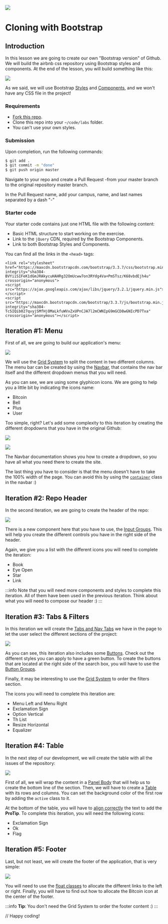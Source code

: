 ![](https://i.imgur.com/1QgrNNw.png)

# Cloning with Bootstrap

## Introduction

In this lesson we are going to create our own "Bootstrap version" of Github. We will build the airbnb css repository using Bootstrap styles and components. At the end of the lesson, you will build something like this:

![](https://s3-eu-west-1.amazonaws.com/ih-materials/uploads/upload_366f12c1fab910ed8fd7ece9c7735371.png)

As we said, we will use Bootstrap [Styles](http://getbootstrap.com/css) and [Components](http://getbootstrap.com/components/), and we won't have any CSS file in the project!

### Requirements

- [Fork this repo](https://guides.github.com/activities/forking/).
- Clone this repo into your `~/code/labs` folder.
- You can't use your own styles.

### Submission

Upon completion, run the following commands:

```bash
$ git add .
$ git commit -m "done"
$ git push origin master
```

Navigate to your repo and create a Pull Request -from your master branch to the original repository master branch.

In the Pull Request name, add your campus, name, and last names separated by a dash "-"

### Starter code

Your starter code contains just one HTML file with the following content:

- Basic HTML structure to start working on the exercise.
- Link to the `jQuery` CDN, required by the Bootstrap Components.
- Link to both Bootstrap Styles and Components.

You can find all the links in the `<head>` tags:

```htmlmixed
<link rel="stylesheet" href="https://maxcdn.bootstrapcdn.com/bootstrap/3.3.7/css/bootstrap.min.css" integrity="sha384-BVYiiSIFeK1dGmJRAkycuHAHRg32OmUcww7on3RYdg4Va+PmSTsz/K68vbdEjh4u" crossorigin="anonymous">
<script src="https://ajax.googleapis.com/ajax/libs/jquery/3.2.1/jquery.min.js"></script>
<script src="https://maxcdn.bootstrapcdn.com/bootstrap/3.3.7/js/bootstrap.min.js" integrity="sha384-Tc5IQib027qvyjSMfHjOMaLkfuWVxZxUPnCJA7l2mCWNIpG9mGCD8wGNIcPD7Txa" crossorigin="anonymous"></script>
```

## Iteration #1: Menu

First of all, we are going to build our application's menu:

![](https://s3-eu-west-1.amazonaws.com/ih-materials/uploads/upload_4513d3ad0a3631cf0728ec3e994d8951.png)

We will use the [Grid System](http://getbootstrap.com/css/#grid) to split the content in two different columns. The menu bar can be created by using the [Navbar](http://getbootstrap.com/components/#navbar), that contains the nav bar itself and the different dropdown menus that you will need.

As you can see, we are using some glyphicon icons. We are going to help you a little bit by indicating the icons name:

- Bitcoin
- Bell
- Plus
- User

Too simple, right? Let's add some complexity to this iteration by creating the different dropdowns that you have in the original Github:

![](https://s3-eu-west-1.amazonaws.com/ih-materials/uploads/upload_80208920739b1c46a348327fbb92629b.png)

![](https://s3-eu-west-1.amazonaws.com/ih-materials/uploads/upload_c6c056c3768215bb3d6030ed1120aa7d.png)

The Navbar documentation shows you how to create a dropdown, so you have all what you need there to create the site.

The last thing you have to consider is that the menu doesn't have to take the 100% width of the page. You can avoid this by using the [`container`](http://getbootstrap.com/css/#overview-container) class in the navbar :)

## Iteration #2: Repo Header

In the second iteration, we are going to create the header of the repo:

![](https://s3-eu-west-1.amazonaws.com/ih-materials/uploads/upload_4774d5e06cf80026ce2648472ae50356.png)

There is a new component here that you have to use, the [Input Groups](http://getbootstrap.com/components/#input-groups). This will help you create the different controls you have in the right side of the header.

Again, we give you a list with the different icons you will need to complete the iteration:

- Book
- Eye Open
- Star
- Link

:::info
Note that you will need more components and styles to complete this iteration. All of them have been used in the previous iteration. Think about what you will need to compose our header :)
:::

## Iteration #3: Tabs & Filters

In this iteration we will create the [Tabs and Nav Tabs](http://getbootstrap.com/components/#nav) we have in the page to let the user select the different sections of the project:

![](https://s3-eu-west-1.amazonaws.com/ih-materials/uploads/upload_0f29689b6c8010451cc84c0408ee69ae.png)

As you can see, this iteration also includes some [Buttons](http://getbootstrap.com/css/#buttons). Check out the different styles you can apply to have a green button. To create the buttons that are located at the right side of the search box, you will have to use the [Button Groups](http://getbootstrap.com/components/#btn-groups).

Finally, it may be interesting to use the [Grid System](http://getbootstrap.com/css/#grid) to order the filters section.

The icons you will need to complete this iteration are:

- Menu Left and Menu Right
- Exclamation Sign
- Option Vertical
- Th List
- Resize Horizontal
- Equalizer

## Iteration #4: Table

In the next step of our development, we will create the table with all the issues of the repository:

![](https://s3-eu-west-1.amazonaws.com/ih-materials/uploads/upload_dd0cc8152b96a62c96dc9ff3ff7acfe6.png)

First of all, we will wrap the content in a [Panel Body](http://getbootstrap.com/components/#panels) that will help us to create the bottom line of the section. Then, we will have to create a [Table](http://getbootstrap.com/css/#tables) with its rows and columns. You can set the background color of the first row by adding the `active` class to it.

At the bottom of the table, you will have to [align correctly](http://getbootstrap.com/css/#type-alignment) the text to add the **ProTip**. To complete this iteration, you will need the following icons:

- Exclamation Sign
- Ok
- Flag

## Iteration #5: Footer

Last, but not least, we will create the footer of the application, that is very simple:

![](https://s3-eu-west-1.amazonaws.com/ih-materials/uploads/upload_52d8ad0d4487264a060009860d995d07.png)

You will need to use the [float classes](http://getbootstrap.com/css/#helper-classes-floats) to allocate the different links to the left or right. Finally, you will have to find out how to allocate the Bitcoin icon at the center of the footer.

:::info
**Tip**: You don't need the Grid System to order the footer content :)
:::

// Happy coding!
